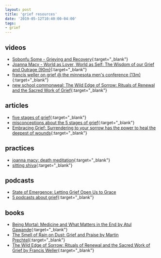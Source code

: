 ```yaml
---
layout: post
title: 'grief resources'
date: '2019-05-12T10:40:00-04:00'
tags:
- grief
--- 
```





## videos

* [Sobonfu Some - Grieving and Recovery](https://www.youtube.com/watch?v=NtUqMwRXvhY){:target="_blank"}
* [Joanna Macy - World as Lover, World as Self: The Wisdom of our Grief and Outrage (90m)](https://www.youtube.com/watch?v=QGDMfFw9-wQ){:target="_blank"}
* [francis weller on grief @ the minnesota men's conference (13m)](https://www.youtube.com/watch?v=EaI-4c92Mqo){:target="_blank"}
* [new school commonweal: The Wild Edge of Sorrow: Rituals of Renewal and the Sacred Work of Grief](https://www.youtube.com/watch?v=FbsASclTX4g){:target="_blank"}


## articles

* [five stages of grief](https://grief.com/the-five-stages-of-grief/){:target="_blank"}
* [misconceptions about the 5 stages of grief](https://grief.com/misconceptions/){:target="_blank"}
* [Embracing Grief: Surrendering to your sorrow has the power to heal the deepest of wounds](http://www.sobonfu.com/articles/writings-by-sobonfu-2/embracing-grief/){:target="_blank"}

## practices

* [joanna macy: death meditation](https://workthatreconnects.org/death-meditation/){:target="_blank"}
* [sitting shiva](https://www.shiva.com/learning-center/sitting-shiva/){:target="_blank"}

## podcasts

* [State of Emergence: Letting Grief Open Us to Grace](https://newrepublicoftheheart.org/podcast/030-francis-weller-letting-grief-open-us-to-grace/)
* [5 podcasts about grief](https://blog.frontrunnerpro.com/grief-podcasts-for-coping-with-loss/){:target="_blank"}

## books

* [Being Mortal: Medicine and What Matters in the End by Atul Gawande](https://www.goodreads.com/book/show/20696006-being-mortal){:target="_blank"}
* [The Smell of Rain on Dust: Grief and Praise by Martin Prechtel](https://www.goodreads.com/book/show/22748016-the-smell-of-rain-on-dust?ac=1&from_search=true){:target="_blank"}
* [The Wild Edge of Sorrow: Rituals of Renewal and the Sacred Work of Grief by Francis Weller](https://www.goodreads.com/book/show/23995457-the-wild-edge-of-sorrow){:target="_blank"}

<!-- hyperlink bank -->

<!-- {:target="_blank"} -->

<!-- &#042; = asterisk -->
<!-- &#039; = single quote '-->

